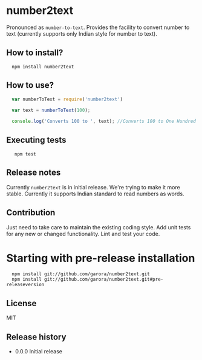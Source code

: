 # number2text
Pronounced as ```number-to-text```. Provides the facility to convert number to text (currently supports only Indian style for number to text).


## How to install?

```shell
  npm install number2text
```

## How to use?

```js
  var numberToText = require('number2text')
      
  var text = numberToText(100);

  console.log('Converts 100 to ', text); //Converts 100 to One Hundred
```

## Executing tests

```shell
   npm test
```

## Release notes

Currently ```number2text``` is in initial release. We're trying to make it more stable. Currently it supports Indian standard to read numbers as words.

## Contribution

Just need to take care to maintain the existing coding style. Add unit tests for any new or changed functionality. Lint and test your code.

# Starting with pre-release installation

```shell
  npm install git://github.com/garora/number2text.git
  npm install git://github.com/garora/number2text.git#pre-releaseversion
```

## License

MIT

## Release history

* 0.0.0 Initial release
